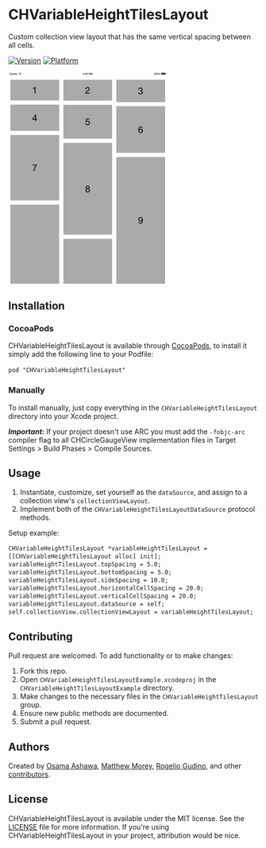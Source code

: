 
# CHVariableHeightTilesLayout

Custom collection view layout that has the same vertical spacing between all cells.

[![Version](https://cocoapod-badges.herokuapp.com/v/CHVariableHeightTilesLayout/badge.png)](http://cocoadocs.org/docsets/CHVariableHeightTilesLayout)
[![Platform](https://cocoapod-badges.herokuapp.com/p/CHVariableHeightTilesLayout/badge.png)](http://cocoadocs.org/docsets/CHVariableHeightTilesLayout)

<img src="https://github.com/chaione/CHVariableHeightTilesLayout/raw/master/Misc/screenshot01.png" width=320>

## Installation

### CocoaPods

CHVariableHeightTilesLayout is available through [CocoaPods](http://cocoapods.org), to install it simply add the following line to your Podfile:

`pod "CHVariableHeightTilesLayout"`

### Manually

To install manually, just copy everything in the `CHVariableHeightTilesLayout` directory into your Xcode project.

_**Important:**_ If your project doesn't use ARC you must add the `-fobjc-arc` compiler flag to all CHCircleGaugeView implementation files in Target Settings > Build Phases > Compile Sources.

## Usage

1. Instantiate, customize, set yourself as the `dataSource`, and assign to a collection view's `collectionViewLayout`.
2. Implement both of the `CHVariableHeightTilesLayoutDataSource` protocol methods.

Setup example:

```
CHVariableHeightTilesLayout *variableHeightTilesLayout = [[CHVariableHeightTilesLayout alloc] init];
variableHeightTilesLayout.topSpacing = 5.0;
variableHeightTilesLayout.bottomSpacing = 5.0;
variableHeightTilesLayout.sideSpacing = 10.0;
variableHeightTilesLayout.horizontalCellSpacing = 20.0;
variableHeightTilesLayout.verticalCellSpacing = 20.0;
variableHeightTilesLayout.dataSource = self;
self.collectionView.collectionViewLayout = variableHeightTilesLayout;
```

## Contributing

Pull request are welcomed. To add functionality or to make changes:

1. Fork this repo.
2. Open `CHVariableHeightTilesLayoutExample.xcodeproj` in the `CHVariableHeightTilesLayoutExample` directory.
3. Make changes to the necessary files in the `CHVariableHeightTilesLayout` group.
4. Ensure new public methods are documented.
5. Submit a pull request.

## Authors

Created by [Osama Ashawa](http://oashawa.com/), [Matthew Morey](http://matthewmorey.com), [Rogelio Gudino](http://cananito.com/), and other [contributors](https://github.com/chaione/CHCircleGaugeView/graphs/contributors).

## License

CHVariableHeightTilesLayout is available under the MIT license. See the [LICENSE](https://github.com/chaione/CHVariableHeightTilesLayout/blob/master/LICENSE) file for more information. If you're using CHVariableHeightTilesLayout in your project, attribution would be nice.
